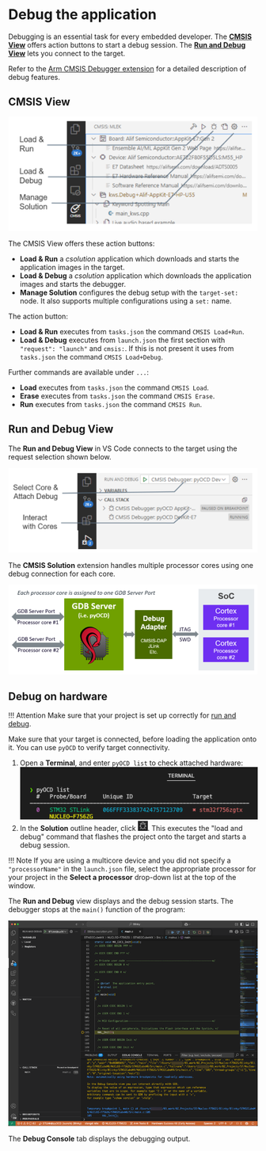 # Debug the application

Debugging is an essential task for every embedded developer. The [**CMSIS View**](#cmsis-view) offers action buttons to
start a debug session. The [**Run and Debug View**](#run-and-debug-view) lets you connect to the target.

Refer to the
[Arm CMSIS Debugger extension](https://marketplace.visualstudio.com/items?itemName=Arm.vscode-cmsis-debugger) for a
detailed description of debug features.

## CMSIS View

![CMSIS View Action buttons](./images/CMSIS-View-ConfDebug.png)

The CMSIS View offers these action buttons:

- **Load & Run** a *csolution* application which downloads and starts the application images in the target.
- **Load & Debug** a *csolution* application which downloads the application images and starts the debugger.
- **Manage Solution** configures the debug setup with the `target-set:` node. It also supports multiple configurations
  using a `set:` name.

The action button:

- **Load & Run** executes from `tasks.json` the command `CMSIS Load+Run`.
- **Load & Debug** executes from `launch.json` the first section with `"request": "launch"` and `cmsis:`. If this is
  not present it uses from `tasks.json` the command `CMSIS Load+Debug`.

Further commands are available under `...`:

- **Load** executes from `tasks.json` the command `CMSIS Load`.
- **Erase** executes from `tasks.json` the command `CMSIS Erase`.
- **Run** executes from `tasks.json` the command `CMSIS Run`.

## Run and Debug View

The **Run and Debug View** in VS Code connects to the target using the request selection shown below.

![Debug View Debugger request](./images/Debug-View-ConfDebug.png)

The **CMSIS Solution** extension handles multiple processor cores using one debug connection for each core.

![Generate launch.json and tasks.json](./images/multicore-debug.png)

## Debug on hardware

!!! Attention
    Make sure that your project is set up correctly for [run and debug](./configuration.md#configure-run-and-debug).

Make sure that your target is connected, before loading the application onto it. You can use `pyOCD` to verify target
connectivity.

1. Open a **Terminal**, and enter `pyOCD list` to check attached hardware:
   ![Check connected hardware with pyOCD](./images/pyOCDlist.png)
2. In the **Solution** outline header, click ![Debug icon](./images/debug-icon.png). This executes the "load and debug"
   command that flashes the project onto the target and starts a debug session.

!!! Note
    If you are using a multicore device and you did not specify a `"processorName"` in the `launch.json` file, select the
    appropriate processor for your project in the **Select a processor** drop-down list at the top of the window.

The **Run and Debug** view displays and the debug session starts. The debugger stops at the `main()` function of the program:

![Run to main](./images/run2main.png)

The **Debug Console** tab displays the debugging output.
